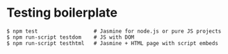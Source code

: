 Testing boilerplate
===================
````
$ npm test  	    		# Jasmine for node.js or pure JS projects
$ npm run-script testdom	# JS with DOM
$ npm run-script testhtml	# Jasmine + HTML page with script embeds
````
